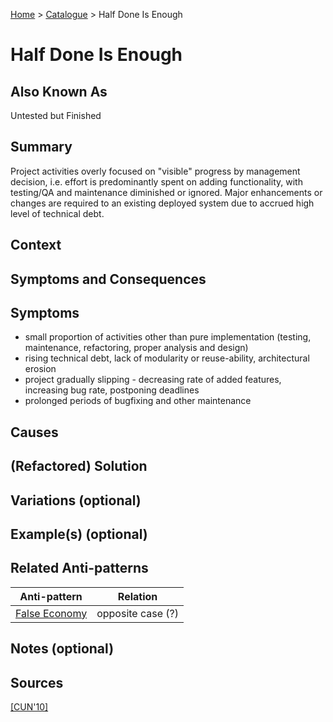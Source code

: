 [Home](../README.md) > [Catalogue](../Antipatterns_catalogue.md) > Half Done Is Enough

# Half Done Is Enough

## Also Known As

Untested but Finished

## Summary
Project activities overly focused on "visible" progress by management decision, i.e. effort is predominantly spent on adding functionality, with testing/QA and maintenance diminished or ignored. Major enhancements or changes are required to an existing deployed system due to accrued high level of technical debt.

## Context

## Symptoms and Consequences

## Symptoms
 - small proportion of activities other than pure implementation (testing, maintenance, refactoring, proper analysis and design)
 - rising technical debt, lack of modularity or reuse-ability, architectural erosion
 - project gradually slipping - decreasing rate of added features, increasing bug rate, postponing deadlines
 - prolonged periods of bugfixing and other maintenance

## Causes

## (Refactored) Solution

## Variations (optional) 

## Example(s) (optional) 

## Related Anti-patterns

|Anti-pattern  | Relation |
|--|--|
| [False Economy](False_Economy.md) | opposite case (?) |

## Notes (optional)

## Sources

[[CUN'10]](../References.md)
